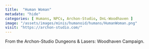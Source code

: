 ```yaml
---
title:  "Human Woman"
metadate: "hide"
categories: [ Humans, NPCs, Archon-Studio, DnL-Woodhaven ]
image: "/assets/images/minis/humanoid/humans/HumanWoman.png"
visit: "https://archon-studio.com/"
---
```

From the Archon-Studio Dungeons & Lasers: Woodhaven Campaign.